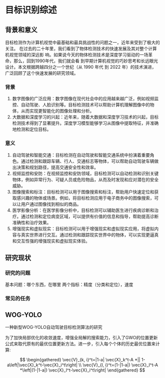 # 目标识别综述

## 背景和意义

⽬标检测作为计算机视觉中最基础和最具挑战性的问题之⼀，近年来受到了极⼤的关注。 在过去的⼆⼗年⾥，我们看到了物体检测技术的快速发展及其对整个计算机视觉领域的深远影 响。如果说今天的物体检测技术是深度学习驱动的⼀场⾰命，那么，回到1990年代，我们就会看 到早期计算机视觉的巧妙思考和⻓远眼光设计。本⽂根据跨越四分之⼀个世纪（从 1990 年代 到 2022 年）的技术演进，⼴泛回顾了这个快速发展的研究领域。

### 背景

1. 数字图像的广泛应用：数字图像在现代社会中的应用越来越广泛，例如视频监控、自动驾驶、人脸识别等。目标检测技术可以帮助计算机理解图像中的物体，从而实现更智能化的图像处理和分析。
2. 大数据和深度学习的兴起：近年来，随着大数据和深度学习技术的兴起，目标检测技术得到了显著提升。深度学习模型能够学习从图像中提取特征，并准确地检测和定位目标。

### 意义

1. 自动驾驶和智能交通：目标检测在自动驾驶和智能交通系统中扮演着重要角色。通过检测和跟踪车辆、行人、交通标志等物体，可以帮助自动驾驶车辆做出决策和规划路径，提高交通安全性和效率。
2. 视频监控和安防：在视频监控和安防领域，目标检测可以自动检测和识别关键物体，例如异常行为、可疑人员或危险物品，从而及时发现和应对潜在的安全威胁。
3. 图像搜索和标注：目标检测可以用于图像搜索和标注，帮助用户快速定位和获取感兴趣的物体或场景。例如，将目标检测应用于电子商务中的图像搜索，可以让用户通过图像找到相似的商品。  
4. 医学影像分析：在医学影像分析中，目标检测可以辅助医生进行疾病诊断和治疗。通过检测和定位病变区域，可以提供有价值的信息和指导，帮助提高诊断准确性和治疗效果。
5. 增强现实和虚拟现实：目标检测可以用于增强现实和虚拟现实应用，将虚拟内容与真实世界进行交互。通过检测和跟踪现实世界中的物体，可以实现更逼真和交互性强的增强现实和虚拟现实体验。

## 研究现状

### 研究的问题

基本问题：哪个东西，在哪里
两个指标：精度（分类和定位），速度

### 常见的任务



## WOG-YOLO

一种新型WOG-YOLO自动驾驶目标检测算法的研究

为了加快局部优化的收敛速度，增强全局解的搜索能力，引入了GWO的位置更新公式来取代原有的最优位置更新方法。进一步，引入每个个体的历史最优位置来计算:


$$
\begin{gathered}
\vec{V}_{k, i}^t=|1-a| \vec{X}_k^t-A *|| 1-a\left|\vec{X}_k^t-\vec{X}_i^t\right| \\
\vec{V}_{l, i}^t=(1-|1-a|) \vec{X}_l^t-A *\left|(1-|1-a|) \vec{X}_l^t-\vec{X}_i^t\right|
\end{gathered}
$$

